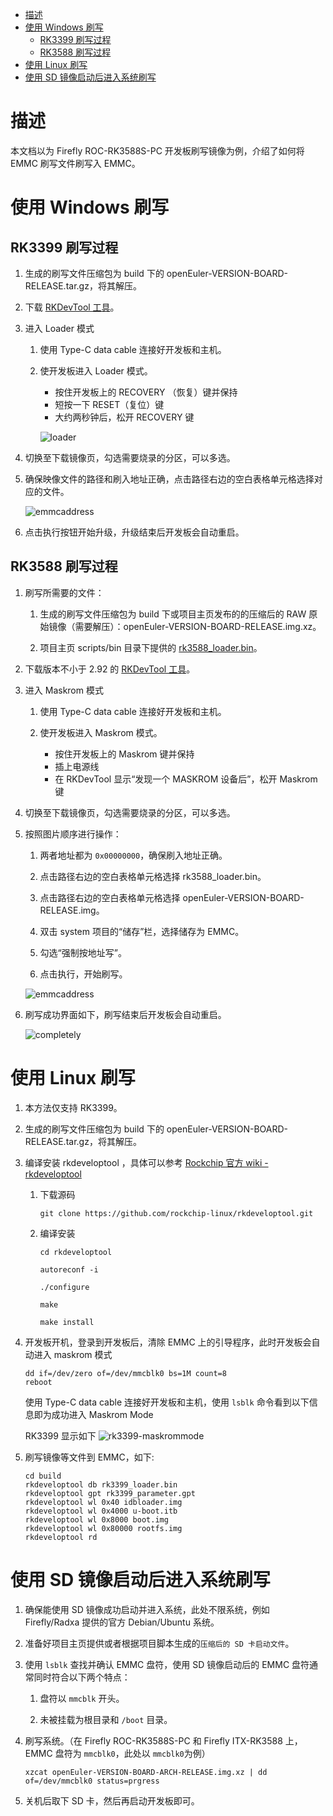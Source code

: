- [描述](#描述)
- [使用 Windows 刷写](#使用-windows-刷写)
  - [RK3399 刷写过程](#rk3399-刷写过程)
  - [RK3588 刷写过程](#rk3588-刷写过程)
- [使用 Linux 刷写](#使用-linux-刷写)
- [使用 SD 镜像启动后进入系统刷写](#使用-SD-镜像启动后进入系统刷写)

# 描述

本文档以为 Firefly ROC-RK3588S-PC 开发板刷写镜像为例，介绍了如何将 EMMC 刷写文件刷写入 EMMC。

# 使用 Windows 刷写

## RK3399 刷写过程

1.  生成的刷写文件压缩包为 build 下的 openEuler-VERSION-BOARD-RELEASE.tar.gz，将其解压。

2.  下载 [RKDevTool 工具](http://www.t-firefly.com/doc/download/page/id/3.html#other_374)。

3.  进入 Loader 模式

    1.  使用 Type-C data cable 连接好开发板和主机。

    2.  使开发板进入 Loader 模式。
        - 按住开发板上的 RECOVERY （恢复）键并保持
        - 短按一下 RESET（复位）键
        - 大约两秒钟后，松开 RECOVERY 键

        ![loader](images/loader.png)

4.  切换至下载镜像页，勾选需要烧录的分区，可以多选。

5.  确保映像文件的路径和刷入地址正确，点击路径右边的空白表格单元格选择对应的文件。

    ![emmcaddress](images/rk3399-emmcaddress.png)

6.  点击执行按钮开始升级，升级结束后开发板会自动重启。

## RK3588 刷写过程

1.  刷写所需要的文件：
    
    1.  生成的刷写文件压缩包为 build 下或项目主页发布的的压缩后的 RAW 原始镜像（需要解压）：openEuler-VERSION-BOARD-RELEASE.img.xz。

    2.  项目主页 scripts/bin 目录下提供的 [rk3588_loader.bin](../scripts/bin/rk3588_loader.bin)。

2.  下载版本不小于 2.92 的 [RKDevTool 工具](https://dl.radxa.com/tools/windows/windows_RKDevTool_Release_v2.92.zip)。

3.  进入 Maskrom 模式

    1.  使用 Type-C data cable 连接好开发板和主机。

    2.  使开发板进入 Maskrom 模式。
        - 按住开发板上的 Maskrom 键并保持
        - 插上电源线
        - 在 RKDevTool 显示“发现一个 MASKROM 设备后”，松开 Maskrom 键

4.  切换至下载镜像页，勾选需要烧录的分区，可以多选。

5.  按照图片顺序进行操作：

    1.  两者地址都为 `0x00000000`，确保刷入地址正确。

    2.  点击路径右边的空白表格单元格选择 rk3588_loader.bin。

    3.  点击路径右边的空白表格单元格选择 openEuler-VERSION-BOARD-RELEASE.img。

    4.  双击 system 项目的“储存”栏，选择储存为 EMMC。

    5.  勾选“强制按地址写”。

    6.  点击执行，开始刷写。

    ![emmcaddress](images/rk3588-emmcaddress.png)

6.  刷写成功界面如下，刷写结束后开发板会自动重启。

    ![completely](images/rk3588-completely.png)

# 使用 Linux 刷写

1.  本方法仅支持 RK3399。

2.  生成的刷写文件压缩包为 build 下的 openEuler-VERSION-BOARD-RELEASE.tar.gz，将其解压。

3.  编译安装 rkdeveloptool ，具体可以参考 [Rockchip 官方 wiki - rkdeveloptool](http://opensource.rock-chips.com/wiki_Rkdeveloptool)
    
    1.  下载源码

        `git clone https://github.com/rockchip-linux/rkdeveloptool.git`

    2.  编译安装

        `cd rkdeveloptool`

        `autoreconf -i`

        `./configure`

        `make`

        `make install`


4.  开发板开机，登录到开发板后，清除 EMMC 上的引导程序，此时开发板会自动进入 maskrom 模式

    ```
    dd if=/dev/zero of=/dev/mmcblk0 bs=1M count=8
    reboot
    ```

    使用 Type-C data cable 连接好开发板和主机，使用 `lsblk` 命令看到以下信息即为成功进入 Maskrom Mode

    RK3399 显示如下
    ![rk3399-maskrommode](images/rk3399-maskrommode.png)

5.  刷写镜像等文件到 EMMC，如下:

    ```
    cd build
    rkdeveloptool db rk3399_loader.bin
    rkdeveloptool gpt rk3399_parameter.gpt
    rkdeveloptool wl 0x40 idbloader.img
    rkdeveloptool wl 0x4000 u-boot.itb
    rkdeveloptool wl 0x8000 boot.img
    rkdeveloptool wl 0x80000 rootfs.img
    rkdeveloptool rd
    ```

# 使用 SD 镜像启动后进入系统刷写

1.  确保能使用 SD 镜像成功启动并进入系统，此处不限系统，例如 Firefly/Radxa 提供的官方 Debian/Ubuntu 系统。

2.  准备好项目主页提供或者根据项目脚本生成的`压缩后的 SD 卡启动文件`。

3.  使用 `lsblk` 查找并确认 EMMC 盘符，使用 SD 镜像启动后的 EMMC 盘符通常同时符合以下两个特点：

    1.  盘符以 `mmcblk` 开头。

    2.  未被挂载为根目录和 `/boot` 目录。

4.  刷写系统。（在 Firefly ROC-RK3588S-PC 和 Firefly ITX-RK3588 上，EMMC 盘符为 `mmcblk0`，此处以 `mmcblk0`为例）

    `xzcat openEuler-VERSION-BOARD-ARCH-RELEASE.img.xz | dd of=/dev/mmcblk0 status=prgress`

5.  关机后取下 SD 卡，然后再启动开发板即可。